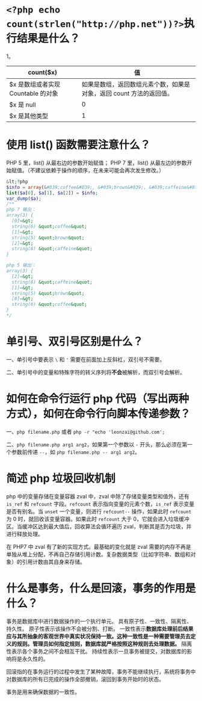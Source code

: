 # `<?php echo count(strlen("http://php.net"))?>`执行结果是什么？

1。

| count($x)                          | 值                                                           |
| ---------------------------------- | ------------------------------------------------------------ |
| $x 是数组或者实现 Countable 的对象 | 如果是数组，返回数组元素个数，如果是对象，返回 count 方法的返回值。 |
| $x 是 null                         | 0                                                            |
| $x 是其他类型                      | 1                                                            |

# 使用 list() 函数需要注意什么？

PHP 5 里，list() 从最右边的参数开始赋值； PHP 7 里，list() 从最左边的参数开始赋值。（不建议依赖于操作的顺序，在未来可能会再次发生修改。）

```php
&lt;?php
$info = array(&#039;coffee&#039;, &#039;brown&#039;, &#039;caffeine&#039;);
list($a[0], $a[1], $a[2]) = $info;
var_dump($a);
/**
php 7 输出：
array(3) {
  [0]=&gt;
  string(6) &quot;coffee&quot;
  [1]=&gt;
  string(5) &quot;brown&quot;
  [2]=&gt;
  string(8) &quot;caffeine&quot;
}

php 5 输出：
array(3) {
  [2]=&gt;
  string(8) &quot;caffeine&quot;
  [1]=&gt;
  string(5) &quot;brown&quot;
  [0]=&gt;
  string(6) &quot;coffee&quot;
}
*/
```

# 单引号、双引号区别是什么？

一、单引号中要表示 `\` 和 `'` 需要在前面加上反斜杠，双引号不需要。

二、单引号中的变量和特殊字符的转义序列将**不会**被解析，而双引号会解析。

# 如何在命令行运行 php 代码（写出两种方式），如何在命令行向脚本传递参数？

一、`php filename.php` 或者 `php -r "echo 'leonzai@github.com';`

二、`php filename.php arg1 arg2`，如果第一个参数以 `-` 开头，那么必须在第一个参数前传递 `--`，如 `php filename.php -- arg1 arg2`。

# 简述 php 垃圾回收机制

php 中的变量存储在变量容器 zval 中，zval 中除了存储变量类型和值外，还有 `is_ref` 和 `refcount` 字段。`refcount` 表示指向变量的元素个数，`is_ref` 表示变量是否有别名。当 `unset` 一个变量，则进行 `refcount--` 操作，如果此时 `refcount` 为 0 时，就回收该变量容器。如果此时 `refcount` 大于 0，它就会进入垃圾缓冲区。当缓冲区达到最大值后，回收算法会循环遍历 zval，判断其是否为垃圾，并进行释放处理。

在 PHP7 中 zval 有了新的实现方式。最基础的变化就是 zval 需要的内存不再是单独从堆上分配，不再自己存储引用计数。复杂数据类型（比如字符串、数组和对象）的引用计数由其自身来存储。

# 什么是事务，什么是回滚，事务的作用是什么？

事务是数据库中进行数据操作的一个执行单元。
具有原子性、一致性、隔离性、持久性。
原子性表示该操作不会被分割、打断。
一致性表示**数据库处理前后结果应与其所抽象的客观世界中真实状况保持一致。这种一致性是一种需要管理员去定义的规则。管理员如何指定规则，数据库就严格按照这种规则去处理数据。**
隔离性表示各个事务之间不会相互干扰。
持续性表示一旦事务被提交，对数据库的影响将是永久性的。

回滚指的在事务运行的过程中发生了某种故障，事务不能继续执行，系统将事务中对数据库的所有已完成的操作全部撤销，滚回到事务开始时的状态。

事务是用来确保数据的一致性。